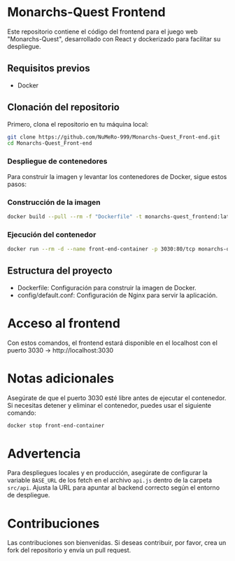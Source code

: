 # Monarchs-Quest Frontend

Este repositorio contiene el código del frontend para el juego web "Monarchs-Quest", desarrollado con React y dockerizado para facilitar su despliegue.

## Requisitos previos

- Docker

## Clonación del repositorio

Primero, clona el repositorio en tu máquina local:

```bash
git clone https://github.com/NuMeRo-999/Monarchs-Quest_Front-end.git
cd Monarchs-Quest_Front-end
```
### Despliegue de contenedores
Para construir la imagen y levantar los contenedores de Docker, sigue estos pasos:

### Construcción de la imagen
```bash
docker build --pull --rm -f "Dockerfile" -t monarchs-quest_frontend:latest .
```
### Ejecución del contenedor
```bash
docker run --rm -d --name front-end-container -p 3030:80/tcp monarchs-quest_frontend:latest
```
## Estructura del proyecto
 - Dockerfile: Configuración para construir la imagen de Docker.
 - config/default.conf: Configuración de Nginx para servir la aplicación.
   
# Acceso al frontend
  Con estos comandos, el frontend estará disponible en el localhost con el puerto 3030 -> http://localhost:3030

# Notas adicionales
  Asegúrate de que el puerto 3030 esté libre antes de ejecutar el contenedor.
  Si necesitas detener y eliminar el contenedor, puedes usar el siguiente comando:
  ```bash
  docker stop front-end-container
  ```

# Advertencia
Para despliegues locales y en producción, asegúrate de configurar la variable `BASE_URL` de los fetch en el archivo `api.js` dentro de la carpeta `src/api`. Ajusta la URL para apuntar al backend correcto según el entorno de despliegue.

# Contribuciones
Las contribuciones son bienvenidas. Si deseas contribuir, por favor, crea un fork del repositorio y envía un pull request.
